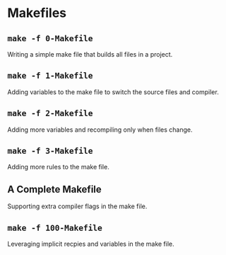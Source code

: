 # Makefiles

## `make -f 0-Makefile`
Writing a simple make file that builds all files in a project.

## `make -f 1-Makefile`
Adding variables to the make file to switch the source files and compiler.

## `make -f 2-Makefile`
Adding more variables and recompiling only when files change.

## `make -f 3-Makefile`
Adding more rules to the make file.

## A Complete Makefile
Supporting extra compiler flags in the make file.

## `make -f 100-Makefile`
Leveraging implicit recpies and variables in the make file.
